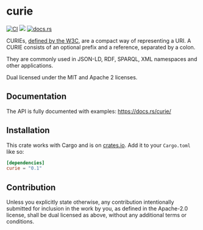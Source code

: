 # curie

[![CI](https://github.com/endoli/curie.rs/actions/workflows/ci.yml/badge.svg)](https://github.com/endoli/curie.rs/actions/workflows/ci.yml)
[![](https://img.shields.io/crates/v/curie.svg)](https://crates.io/crates/curie)
[![docs.rs](https://img.shields.io/docsrs/curie)](https://docs.rs/curie)

CURIEs, [defined by the W3C](https://www.w3.org/TR/curie/), are a compact
way of representing a URI.  A CURIE consists of an optional prefix and a
reference, separated by a colon.

They are commonly used in JSON-LD, RDF, SPARQL, XML namespaces and other
applications.

Dual licensed under the MIT and Apache 2 licenses.

## Documentation

The API is fully documented with examples: <https://docs.rs/curie/>

## Installation

This crate works with Cargo and is on
[crates.io](https://crates.io/crates/curie).
Add it to your `Cargo.toml` like so:

```toml
[dependencies]
curie = "0.1"
```

## Contribution

Unless you explicitly state otherwise, any contribution
intentionally submitted for inclusion in the work by you,
as defined in the Apache-2.0 license, shall be dual licensed
as above, without any additional terms or conditions.
